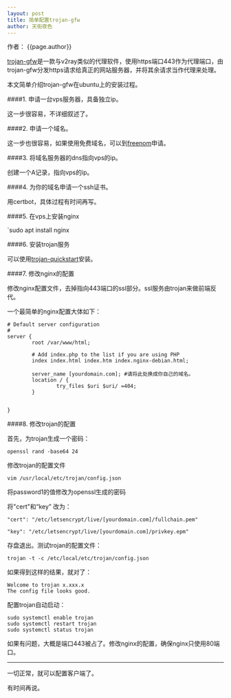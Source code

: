 ```yaml
---
layout: post
title: 简单配置trojan-gfw
author: 天街夜色
---
```

作者： {{page.author}}

[trojan-gfw](https://github.com/trojan-gfw)是一款与v2ray类似的代理软件，使用https端口443作为代理端口，由trojan-gfw分发https请求给真正的网站服务器，并将其余请求当作代理来处理。

本文简单介绍trojan-gfw在ubuntu上的安装过程。

####1. 申请一台vps服务器，具备独立ip。

这一步很容易，不详细叙述了。

####2. 申请一个域名。

这一步也很容易，如果使用免费域名，可以到[freenom](freenom.com)申请。

####3. 将域名服务器的dns指向vps的ip。

创建一个A记录，指向vps的ip。

####4. 为你的域名申请一个ssh证书。

用certbot，具体过程有时间再写。

####5. 在vps上安装nginx

`sudo apt install nginx

####6. 安装trojan服务

可以使用[trojan-quickstart](https://github.com/trojan-gfw/trojan-quickstart)安装。

####7. 修改nginx的配置

修改nginx配置文件，去掉指向443端口的ssl部分。ssl服务由trojan来做前端反代。

一个最简单的nginx配置大体如下：

```
# Default server configuration
#
server {
        root /var/www/html;

        # Add index.php to the list if you are using PHP
        index index.html index.htm index.nginx-debian.html;

        server_name [yourdomain.com]; #请将此处换成你自己的域名。
        location / {
                try_files $uri $uri/ =404;
        }


}
```

####8. 修改trojan的配置

首先，为trojan生成一个密码：

`openssl rand -base64 24`

修改trojan的配置文件

`vim /usr/local/etc/trojan/config.json`

将password1的值修改为openssl生成的密码

将"cert"和“key” 改为：

`"cert": "/etc/letsencrypt/live/[yourdomain.com]/fullchain.pem"`

`"key": "/etc/letsencrypt/live/[yourdomain.com]/privkey.epm"`

存盘退出。测试trojan的配置文件：

`trojan -t -c /etc/local/etc/trojan/config.json`

如果得到这样的结果，就对了：

```
Welcome to trojan x.xxx.x
The config file looks good.
```

配置trojan自动启动：

```
sudo systemctl enable trojan
sudo systemctl restart trojan
sudo systemctl status trojan
```
如果有问题，大概是端口443被占了。修改nginx的配置，确保nginx只使用80端口。

--------

一切正常，就可以配置客户端了。

有时间再说。
